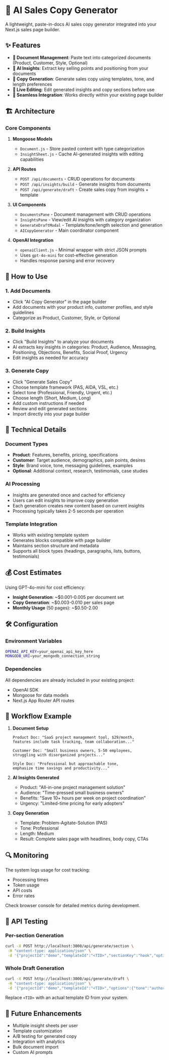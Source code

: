 # 🤖 AI Sales Copy Generator

A lightweight, paste-in-docs AI sales copy generator integrated into your Next.js sales page builder.

## ✨ Features

- **📄 Document Management**: Paste text into categorized documents (Product, Customer, Style, Optional)
- **🧠 AI Insights**: Extract key selling points and positioning from your documents
- **🚀 Copy Generation**: Generate sales copy using templates, tone, and length preferences
- **📝 Live Editing**: Edit generated insights and copy sections before use
- **🔗 Seamless Integration**: Works directly within your existing page builder

## 🏗️ Architecture

### Core Components

1. **Mongoose Models**
   - `Document.js` - Store pasted content with type categorization
   - `InsightSheet.js` - Cache AI-generated insights with editing capabilities

2. **API Routes**
   - `POST /api/documents` - CRUD operations for documents
   - `POST /api/insights/build` - Generate insights from documents
   - `POST /api/generate/draft` - Create sales copy from insights + template

3. **UI Components**
   - `DocumentsPane` - Document management with CRUD operations
   - `InsightsPane` - View/edit AI insights with category organization
   - `GenerateDraftModal` - Template/tone/length selection and generation
   - `AICopyGenerator` - Main coordinator component

4. **OpenAI Integration**
   - `openaiClient.js` - Minimal wrapper with strict JSON prompts
   - Uses `gpt-4o-mini` for cost-effective generation
   - Handles response parsing and error recovery

## 🚀 How to Use

### 1. Add Documents
- Click "AI Copy Generator" in the page builder
- Add documents with your product info, customer profiles, and style guidelines
- Categorize as Product, Customer, Style, or Optional

### 2. Build Insights
- Click "Build Insights" to analyze your documents
- AI extracts key insights in categories: Product, Audience, Messaging, Positioning, Objections, Benefits, Social Proof, Urgency
- Edit insights as needed for accuracy

### 3. Generate Copy
- Click "Generate Sales Copy"
- Choose template framework (PAS, AIDA, VSL, etc.)
- Select tone (Professional, Friendly, Urgent, etc.)
- Choose length (Short, Medium, Long)
- Add custom instructions if needed
- Review and edit generated sections
- Import directly into your page builder

## 🔧 Technical Details

### Document Types
- **Product**: Features, benefits, pricing, specifications
- **Customer**: Target audience, demographics, pain points, desires
- **Style**: Brand voice, tone, messaging guidelines, examples
- **Optional**: Additional context, research, testimonials, case studies

### AI Processing
- Insights are generated once and cached for efficiency
- Users can edit insights to improve copy generation
- Each generation creates new content based on current insights
- Processing typically takes 2-5 seconds per operation

### Template Integration
- Works with existing template system
- Generates blocks compatible with page builder
- Maintains section structure and metadata
- Supports all block types (headings, paragraphs, lists, buttons, testimonials)

## 💰 Cost Estimates

Using GPT-4o-mini for cost efficiency:

- **Insight Generation**: ~$0.001-0.005 per document set
- **Copy Generation**: ~$0.003-0.010 per sales page
- **Monthly Usage** (50 pages): ~$0.50-2.00

## 🛠️ Configuration

### Environment Variables
```bash
OPENAI_API_KEY=your_openai_api_key_here
MONGODB_URI=your_mongodb_connection_string
```

### Dependencies
All dependencies are already included in your existing project:
- OpenAI SDK
- Mongoose for data models
- Next.js App Router API routes

## 📝 Workflow Example

1. **Document Setup**
   ```
   Product Doc: "SaaS project management tool, $29/month, 
   features include task tracking, team collaboration..."
   
   Customer Doc: "Small business owners, 5-50 employees, 
   struggling with disorganized projects..."
   
   Style Doc: "Professional but approachable tone, 
   emphasize time savings and productivity..."
   ```

2. **AI Insights Generated**
   - Product: "All-in-one project management solution"
   - Audience: "Time-pressed small business owners"
   - Benefits: "Save 10+ hours per week on project coordination"
   - Urgency: "Limited-time pricing for early adopters"

3. **Copy Generation**
   - Template: Problem-Agitate-Solution (PAS)
   - Tone: Professional
   - Length: Medium
   - Result: Complete sales page with headlines, body copy, CTAs

## 🔍 Monitoring

The system logs usage for cost tracking:
- Processing times
- Token usage
- API costs
- Error rates

Check browser console for detailed metrics during development.

## 🧪 API Testing

### Per-section Generation
```bash
curl -X POST http://localhost:3000/api/generate/section \
 -H "content-type: application/json" \
 -d '{"projectId":"demo","templateId":"<TID>","sectionKey":"hook","options":{"tone":"authoritative","length":"medium"}}'
```

### Whole Draft Generation
```bash
curl -X POST http://localhost:3000/api/generate/draft \
 -H "content-type: application/json" \
 -d '{"projectId":"demo","templateId":"<TID>","options":{"tone":"authoritative","length":"medium"}}'
```

Replace `<TID>` with an actual template ID from your system.

## 🚧 Future Enhancements

- Multiple insight sheets per user
- Template customization
- A/B testing for generated copy
- Integration with analytics
- Bulk document import
- Custom AI prompts
